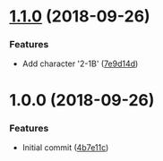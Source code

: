 # [1.1.0](https://github.com/michael-wolfenden/Reference.AzurePipelines/compare/v1.0.0...v1.1.0) (2018-09-26)


### Features

* Add character '2-1B' ([7e9d14d](https://github.com/michael-wolfenden/Reference.AzurePipelines/commit/7e9d14d))

# 1.0.0 (2018-09-26)


### Features

* Initial commit ([4b7e11c](https://github.com/michael-wolfenden/Reference.AzurePipelines/commit/4b7e11c))
